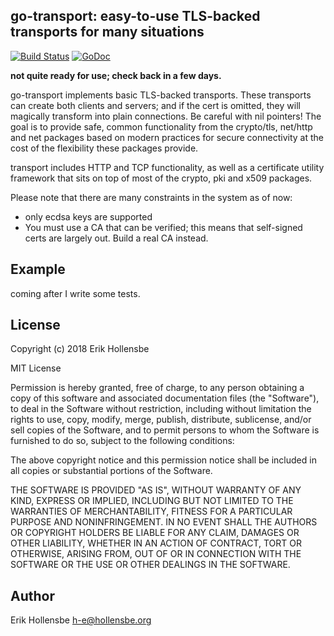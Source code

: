 ## go-transport: easy-to-use TLS-backed transports for many situations

[![Build Status](https://travis-ci.org/erikh/go-transport.svg?branch=master)](https://travis-ci.org/erikh/go-transport) [![GoDoc](https://godoc.org/github.com/erikh/go-transport?status.svg)](https://godoc.org/github.com/erikh/go-transport)

**not quite ready for use; check back in a few days.**

go-transport implements basic TLS-backed transports. These transports
can create both clients and servers; and if the cert is omitted, they will
magically transform into plain connections. Be careful with nil pointers!
The goal is to provide safe, common functionality from the crypto/tls,
net/http and net packages based on modern practices for secure connectivity
at the cost of the flexibility these packages provide.

transport includes HTTP and TCP functionality, as well as a certificate
utility framework that sits on top of most of the crypto, pki and x509
packages.

Please note that there are many constraints in the system as of now:

* only ecdsa keys are supported
* You must use a CA that can be verified; this means that self-signed certs
  are largely out. Build a real CA instead.

## Example

coming after I write some tests.

## License

Copyright (c) 2018 Erik Hollensbe

MIT License

Permission is hereby granted, free of charge, to any person obtaining
a copy of this software and associated documentation files (the
"Software"), to deal in the Software without restriction, including
without limitation the rights to use, copy, modify, merge, publish,
distribute, sublicense, and/or sell copies of the Software, and to
permit persons to whom the Software is furnished to do so, subject to
the following conditions:

The above copyright notice and this permission notice shall be
included in all copies or substantial portions of the Software.

THE SOFTWARE IS PROVIDED "AS IS", WITHOUT WARRANTY OF ANY KIND,
EXPRESS OR IMPLIED, INCLUDING BUT NOT LIMITED TO THE WARRANTIES OF
MERCHANTABILITY, FITNESS FOR A PARTICULAR PURPOSE AND
NONINFRINGEMENT. IN NO EVENT SHALL THE AUTHORS OR COPYRIGHT HOLDERS BE
LIABLE FOR ANY CLAIM, DAMAGES OR OTHER LIABILITY, WHETHER IN AN ACTION
OF CONTRACT, TORT OR OTHERWISE, ARISING FROM, OUT OF OR IN CONNECTION
WITH THE SOFTWARE OR THE USE OR OTHER DEALINGS IN THE SOFTWARE.

## Author

Erik Hollensbe <h-e@hollensbe.org>
